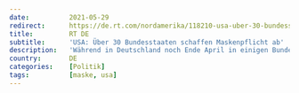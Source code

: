 ```yaml
---
date:          2021-05-29
redirect:      https://de.rt.com/nordamerika/118210-usa-uber-30-bundesstaaten-schaffen/
title:         RT DE
subtitle:      'USA: Über 30 Bundesstaaten schaffen Maskenpflicht ab'
description:   'Während in Deutschland noch Ende April in einigen Bundesländern von OP- auf FFP2-Masken "umgestiegen" wurde, sieht es jenseits des Atlantiks ganz anders aus: Bis zum Donnerstag haben 31 US-Bundesstaaten die Maskenpflicht abgeschafft. Fast alle werden von Republikanern regiert.'
country:       DE
categories:    [Politik]
tags:          [maske, usa]
---
```

